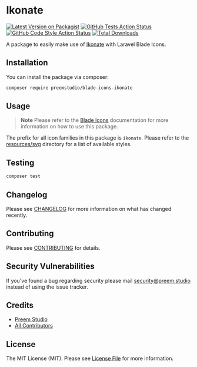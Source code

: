 # Ikonate

[![Latest Version on Packagist](https://img.shields.io/packagist/v/preemstudio/blade-icons-ikonate.svg?style=flat-square)](https://packagist.org/packages/preemstudio/blade-icons-ikonate)
[![GitHub Tests Action Status](https://img.shields.io/github/actions/workflow/status/preemstudio/blade-icons-ikonate/run-tests.yml?branch=main&label=tests&style=flat-square)](https://github.com/PreemStudio/blade-icons-ikonate/actions?query=workflow%3Arun-tests+branch%3Amain)
[![GitHub Code Style Action Status](https://img.shields.io/github/actions/workflow/status/preemstudio/blade-icons-ikonate/fix-php-code-style-issues.yml?branch=main&label=code%20style&style=flat-square)](https://github.com/PreemStudio/blade-icons-ikonate/actions?query=workflow%3A"Fix+PHP+code+style+issues"+branch%3Amain)
[![Total Downloads](https://img.shields.io/packagist/dt/preemstudio/blade-icons-ikonate.svg?style=flat-square)](https://packagist.org/packages/preemstudio/blade-icons-ikonate)

A package to easily make use of [Ikonate](https://github.com/mikolajdobrucki/ikonate) with Laravel Blade Icons.

## Installation

You can install the package via composer:

```bash
composer require preemstudio/blade-icons-ikonate
```

## Usage

> **Note**
> Please refer to the [Blade Icons](https://github.com/PreemStudio/blade-icons) documentation for more information on how to use this package.

The prefix for all icon families in this package is `ikonate`. Please refer to the [resources/svg](/resources/svg) directory for a list of available styles.

## Testing

```bash
composer test
```

## Changelog

Please see [CHANGELOG](CHANGELOG.md) for more information on what has changed recently.

## Contributing

Please see [CONTRIBUTING](CONTRIBUTING.md) for details.

## Security Vulnerabilities

If you've found a bug regarding security please mail [security@preem.studio](mailto:security@preem.studio) instead of using the issue tracker.

## Credits

- [Preem Studio](https://github.com/PreemStudio)
- [All Contributors](../../contributors)

## License

The MIT License (MIT). Please see [License File](LICENSE.md) for more information.
